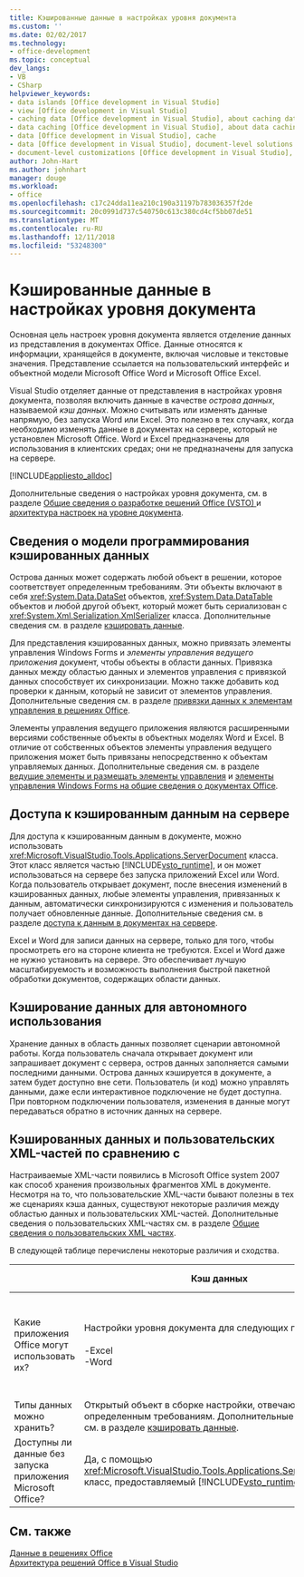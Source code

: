 ```yaml
---
title: Кэшированные данные в настройках уровня документа
ms.custom: ''
ms.date: 02/02/2017
ms.technology:
- office-development
ms.topic: conceptual
dev_langs:
- VB
- CSharp
helpviewer_keywords:
- data islands [Office development in Visual Studio]
- view [Office development in Visual Studio]
- caching data [Office development in Visual Studio], about caching data
- data caching [Office development in Visual Studio], about data caching
- data [Office development in Visual Studio], cache
- data [Office development in Visual Studio], document-level solutions
- document-level customizations [Office development in Visual Studio], data model
author: John-Hart
ms.author: johnhart
manager: douge
ms.workload:
- office
ms.openlocfilehash: c17c24dda11ea210c190a31197b783036357f2de
ms.sourcegitcommit: 20c0991d737c540750c613c380cd4cf5bb07de51
ms.translationtype: MT
ms.contentlocale: ru-RU
ms.lasthandoff: 12/11/2018
ms.locfileid: "53248300"
---
```

# <a name="cached-data-in-document-level-customizations"></a>Кэшированные данные в настройках уровня документа
  Основная цель настроек уровня документа является отделение данных из представления в документах Office. Данные относятся к информации, хранящейся в документе, включая числовые и текстовые значения. Представление ссылается на пользовательский интерфейс и объектной модели Microsoft Office Word и Microsoft Office Excel.  
  
 Visual Studio отделяет данные от представления в настройках уровня документа, позволяя включить данные в качестве *острова данных*, называемой *кэш данных*. Можно считывать или изменять данные напрямую, без запуска Word или Excel. Это полезно в тех случаях, когда необходимо изменять данные в документах на сервере, который не установлен Microsoft Office. Word и Excel предназначены для использования в клиентских средах; они не предназначены для запуска на сервере.  
  
 [!INCLUDE[appliesto_alldoc](../vsto/includes/appliesto-alldoc-md.md)]  
  
 Дополнительные сведения о настройках уровня документа, см. в разделе [Общие сведения о разработке решений Office &#40;VSTO&#41; ](../vsto/office-solutions-development-overview-vsto.md) и [архитектура настроек на уровне документа](../vsto/architecture-of-document-level-customizations.md).  
  
## <a name="understand-the-cached-data-programming-model"></a>Сведения о модели программирования кэшированных данных  
 Острова данных может содержать любой объект в решении, которое соответствует определенным требованиям. Эти объекты включают в себя <xref:System.Data.DataSet> объектов, <xref:System.Data.DataTable> объектов и любой другой объект, который может быть сериализован с <xref:System.Xml.Serialization.XmlSerializer> класса. Дополнительные сведения см. в разделе [кэшировать данные](../vsto/caching-data.md).  
  
 Для представления кэшированных данных, можно привязать элементы управления Windows Forms и *элементы управления ведущего приложения* документ, чтобы объекты в области данных. Привязка данных между областью данных и элементов управления с привязкой данных способствует их синхронизации. Можно также добавить код проверки к данным, который не зависит от элементов управления. Дополнительные сведения см. в разделе [привязки данных к элементам управления в решениях Office](../vsto/binding-data-to-controls-in-office-solutions.md).  
  
 Элементы управления ведущего приложения являются расширенными версиями собственные объекты в объектных моделях Word и Excel. В отличие от собственных объектов элементы управления ведущего приложения может быть привязаны непосредственно к объектам управляемых данных. Дополнительные сведения см. в разделе [ведущие элементы и размещать элементы управления](../vsto/host-items-and-host-controls-overview.md) и [элементы управления Windows Forms на общие сведения о документах Office](../vsto/windows-forms-controls-on-office-documents-overview.md).  
  
## <a name="access-cached-data-on-the-server"></a>Доступа к кэшированным данным на сервере  
 Для доступа к кэшированным данным в документе, можно использовать <xref:Microsoft.VisualStudio.Tools.Applications.ServerDocument> класса. Этот класс является частью [!INCLUDE[vsto_runtime](../vsto/includes/vsto-runtime-md.md)], и он может использоваться на сервере без запуска приложений Excel или Word. Когда пользователь открывает документ, после внесения изменений в кэшированных данных, любые элементы управления, привязанных к данным, автоматически синхронизируются с изменения и пользователь получает обновленные данные. Дополнительные сведения см. в разделе [доступа к данным в документах на сервере](../vsto/accessing-data-in-documents-on-the-server.md).  
  
 Excel и Word для записи данных на сервере, только для того, чтобы просмотреть его на стороне клиента не требуются. Excel и Word даже не нужно установить на сервере. Это обеспечивает лучшую масштабируемость и возможность выполнения быстрой пакетной обработки документов, содержащих области данных.  
  
## <a name="data-caching-for-offline-use"></a>Кэширование данных для автономного использования  
 Хранение данных в область данных позволяет сценарии автономной работы. Когда пользователь сначала открывает документ или запрашивает документ с сервера, остров данных заполняется самыми последними данными. Острова данных кэшируется в документе, а затем будет доступно вне сети. Пользователь (и код) можно управлять данными, даже если интерактивное подключение не будет доступна. При повторном подключении пользователя, изменения в данные могут передаваться обратно в источник данных на сервере.  
  
## <a name="cached-data-and-custom-xml-parts-compared"></a>Кэшированных данных и пользовательских XML-частей по сравнению с  
 Настраиваемые XML-части появились в Microsoft Office system 2007 как способ хранения произвольных фрагментов XML в документе. Несмотря на то, что пользовательские XML-части бывают полезны в тех же сценариях кэша данных, существуют некоторые различия между областью данных и пользовательских XML-частей. Дополнительные сведения о пользовательских XML-частях см. в разделе [Общие сведения о пользовательских XML частях](../vsto/custom-xml-parts-overview.md).  
  
 В следующей таблице перечислены некоторые различия и сходства.  
  
||Кэш данных|Настраиваемые XML-части|  
|-|----------------|----------------------|  
|Какие приложения Office могут использовать их?|Настройки уровня документа для следующих приложений:<br /><br /> -Excel<br />-Word|Решения уровня документа и уровня приложения для следующих приложений:<br /><br /> -Excel<br />-PowerPoint<br />-Word|  
|Типы данных можно хранить?|Открытый объект в сборке настройки, отвечающий определенным требованиям. Дополнительные сведения см. в разделе [кэшировать данные](../vsto/caching-data.md).|Любые данные XML.|  
|Доступны ли данные без запуска приложения Microsoft Office?|Да, с помощью <xref:Microsoft.VisualStudio.Tools.Applications.ServerDocument> класс, предоставляемый [!INCLUDE[vsto_runtime](../vsto/includes/vsto-runtime-md.md)].|Да, с помощью классов в <xref:System.IO.Packaging> пространства имен, или с помощью пакета SDK формата Open XML.|  
  
## <a name="see-also"></a>См. также  
 [Данные в решениях Office](../vsto/data-in-office-solutions.md)   
 [Архитектура решений Office в Visual Studio](../vsto/architecture-of-office-solutions-in-visual-studio.md)  
  
  
